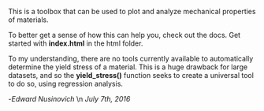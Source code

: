 This is a toolbox that can be used to plot and analyze mechanical properties of materials.

To better get a sense of how this can help you, check out the docs.
Get started with **index.html** in the html folder.

To my understanding, there are no tools currently available to automatically determine the yield stress of a material. 
This is a huge drawback for large datasets, and so the **yield_stress()** function seeks to create a universal tool to do so, using regression analysis.

-*Edward Nusinovich* \n
 *July 7th, 2016*

